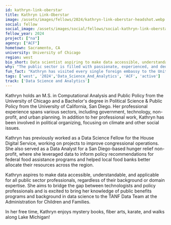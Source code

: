 ```yaml
---
id: kathryn-link-oberstar
title: Kathryn Link-Oberstar
image: /assets/images/fellows/2024/kathryn-link-oberstar-headshot.webp
social: fellow
social_image: /assets/images/social/fellows/social-kathryn-link-oberstar.webp
fellow_year: 2024
project: ["na"]
agency: ["ACF"]
hometown: Sacramento, CA
university: University of Chicago
region: west
bio_short: Data scientist aspiring to make data accessible, understandable, and applicable for all public sector professionals, regardless of their background or domain expertise
why: "The public sector is filled with passionate, experienced, and dedicated professionals committed to serving the public. The right technological tools have the potential to profoundly amplify this work: reducing structural inefficiencies, minimizing friction between the public and the government in accessing services, and helping to identify where limited resources can have the biggest impact. I am excited to join the U.S. Digital Corps to help identify solutions that make it easier for people to access the services they need in an easy, intuitive, and dignified way."
fun_fact: "Kathryn has visited every single foreign embassy to the United States in Washington D.C."
tags: ['west', '2024','Data_Science_And_Analytics', 'ACF', 'active']
track: ['Data Science and Analytics']
---
```


Kathryn holds an M.S. in Computational Analysis and Public Policy from the University of Chicago and a Bachelor's degree in Political Science & Public Policy from the University of California, San Diego. Her professional experience spans various sectors, including government, technology, non-profit, and urban planning. In addition to her professional work, Kathryn has been involved in political organizing, focusing on climate and other social issues.

Kathryn has previously worked as a Data Science Fellow for the House Digital Service, working on projects to improve congressional operations. She also served as a Data Analyst for a San Diego-based hunger relief non-profit, where she leveraged data to inform policy recommendations for federal food assistance programs and helped local food banks better allocate their resources across the region.

Kathryn aspires to make data accessible, understandable, and applicable for all public sector professionals, regardless of their background or domain expertise. She aims to bridge the gap between technologists and policy professionals and is excited to bring her knowledge of public benefits programs and background in data science to the TANF Data Team at the Administration for Children and Families.

In her free time, Kathryn enjoys mystery books, fiber arts, karate, and walks along Lake Michigan!
